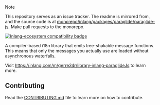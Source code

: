> [!NOTE]
> This repository serves as an issue tracker. The readme is mirrored from, and the source code is at [monorepo/inlang/packages/paraglide/paraglide-js](https://github.com/opral/monorepo/tree/main/inlang/packages/paraglide/paraglide-js). Make pull requests to the monorepo.

[![Inlang-ecosystem compatibility badge](https://cdn.jsdelivr.net/gh/opral/monorepo@main/inlang/assets/md-badges/inlang.svg)](https://inlang.com)

A compiler-based i18n library that emits tree-shakable message functions. This means that only the messages you actually use are loaded without asynchronous waterfalls.

Visit https://inlang.com/m/gerre34r/library-inlang-paraglideJs to learn more.

## Contributing

Read the [CONTRIBUTING.md](https://github.com/opral/monorepo/blob/main/inlang/packages/paraglide/paraglide-js/CONTRIBUTING.md) file to learn more on how to contribute.
